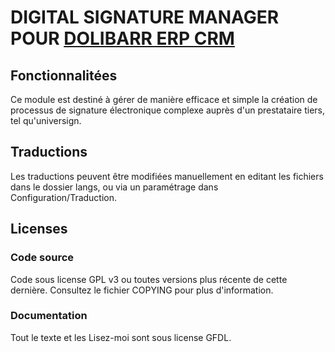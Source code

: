 # DIGITAL SIGNATURE MANAGER POUR [DOLIBARR ERP CRM](https://www.dolibarr.org)

## Fonctionnalitées

Ce module est destiné à gérer de manière efficace et simple la création de processus de signature électronique complexe auprès d'un prestataire tiers, tel qu'universign.

<!--
![Screenshot digitalsignaturemanager](img/screenshot_digitalsignaturemanager.png?raw=true "DigitalSignatureManager"){imgmd}
-->


## Traductions

Les traductions peuvent être modifiées manuellement en editant les fichiers dans le dossier langs, ou via un paramétrage dans Configuration/Traduction.

<!--
This module contains also a sample configuration for Transifex, under the hidden directory [.tx](.tx), so it is possible to manage translation using this service.

For more informations, see the [translator's documentation](https://wiki.dolibarr.org/index.php/Translator_documentation).

There is a [Transifex project](https://transifex.com/projects/p/dolibarr-module-template) for this module.
-->

<!--

## Installation

### From the ZIP file and GUI interface

- If you get the module in a zip file (like when downloading it from the market place [Dolistore](https://www.dolistore.com)), go into
menu ```Home - Setup - Modules - Deploy external module``` and upload the zip file.

Note: If this screen tell you there is no custom directory, check your setup is correct:

- In your Dolibarr installation directory, edit the ```htdocs/conf/conf.php``` file and check that following lines are not commented:

    ```php
    //$dolibarr_main_url_root_alt ...
    //$dolibarr_main_document_root_alt ...
    ```

- Uncomment them if necessary (delete the leading ```//```) and assign a sensible value according to your Dolibarr installation

    For example :

    - UNIX:
        ```php
        $dolibarr_main_url_root_alt = '/custom';
        $dolibarr_main_document_root_alt = '/var/www/Dolibarr/htdocs/custom';
        ```

    - Windows:
        ```php
        $dolibarr_main_url_root_alt = '/custom';
        $dolibarr_main_document_root_alt = 'C:/My Web Sites/Dolibarr/htdocs/custom';
        ```

### From a GIT repository

- Clone the repository in ```$dolibarr_main_document_root_alt/digitalsignaturemanager```

```sh
cd ....../custom
git clone git@github.com:gitlogin/digitalsignaturemanager.git digitalsignaturemanager
```

### <a name="final_steps"></a>Final steps

From your browser:

  - Log into Dolibarr as a super-administrator
  - Go to "Setup" -> "Modules"
  - You should now be able to find and enable the module

-->

## Licenses

### Code source

Code sous license GPL v3 ou toutes versions plus récente de cette dernière. Consultez le fichier COPYING pour plus d'information.

### Documentation

Tout le texte et les Lisez-moi sont sous license GFDL.
